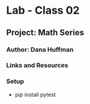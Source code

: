 # Lab - Class 02

## Project: Math Series

### Author: Dana Huffman

### Links and Resources

### Setup

- pip install pytest
